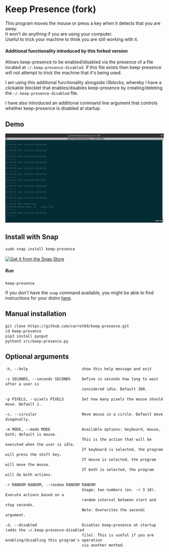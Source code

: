 # Keep Presence (fork)

This program moves the mouse or press a key when it detects that you are away.  
It won't do anything if you are using your computer.  
Useful to trick your machine to think you are still working with it. 

#### Additional functionality introduced by this forked version

Allows keep-presence to be enabled/disabled via the presence of a file located at `~/.keep-presence-disabled`. If this file exists
then keep-presence will not attempt to trick the machine that it's being used.

I am using this additional functionality alongside i3blocks, whereby I have a clickable blocklet that enables/disables keep-presence
by creating/deleting the `~/.keep-presence-disabled` file.

I have also introduced an additional command line argument that controls whether keep-presence is disabled at startup.


## Demo

[![Demo](demo/demo.gif)](https://github.com/carrot69/keep-presence)

## Install with Snap

```
sudo snap install keep-presence
```

<a href="https://snapcraft.io/keep-presence" target="_blank">
  <img alt="Get it from the Snap Store"
       src="https://snapcraft.io/static/images/badges/en/snap-store-black.svg"
       align="center"
       height="50">
</a>

##### Run

```
keep-presence
```

If you don't have the `snap` command available, you might be able to find instructions for your distro [here](https://docs.snapcraft.io/core/install).

## Manual installation

```
git clone https://github.com/carrot69/keep-presence.git
cd keep-presence
pip3 install pynput
python3 src/keep-presence.py
```

## Optional arguments

```
-h, --help                        show this help message and exit
            
-s SECONDS, --seconds SECONDS     Define in seconds how long to wait after a user is
                                  considered idle. Default 300.

-p PIXELS, --pixels PIXELS        Set how many pixels the mouse should move. Default 1.

-c, --circular                    Move mouse in a circle. Default move diagonally.

-m MODE, --mode MODE              Available options: keyboard, mouse, both; default is mouse. 
                                  This is the action that will be executed when the user is idle. 
                                  If keyboard is selected, the program will press the shift key. 
                                  If mouse is selected, the program will move the mouse. 
                                  If both is selected, the program will do both actions.

-r RANDOM RANDOM, --random RANDOM RANDOM
                                  Usage: two numbers (ex. -r 3 10). Execute actions based on a 
                                  random interval between start and stop seconds. 
                                  Note: Overwrites the seconds argument.

-d, --disabled                    Disables keep-presence at startup (adds the ~/.keep-presence-disabled
                                  file). This is useful if you are enabling/disabling this program's operation
                                  via another method.                                  
```
